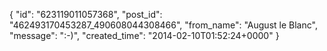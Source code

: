  {
   "id": "623119011057368",
   "post_id": "462493170453287_490608044308466",
   "from_name": "August le Blanc",
   "message": ":-)",
   "created_time": "2014-02-10T01:52:24+0000"
 }

